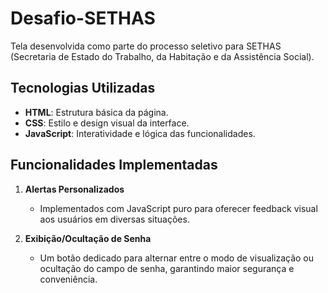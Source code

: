 # Desafio-SETHAS
Tela desenvolvida como parte do processo seletivo para SETHAS (Secretaria de Estado do Trabalho, da Habitação e da Assistência Social).

## **Tecnologias Utilizadas**  
- **HTML**: Estrutura básica da página.  
- **CSS**: Estilo e design visual da interface.  
- **JavaScript**: Interatividade e lógica das funcionalidades.  

## **Funcionalidades Implementadas**  
1. **Alertas Personalizados**  
   - Implementados com JavaScript puro para oferecer feedback visual aos usuários em diversas situações.  

2. **Exibição/Ocultação de Senha**  
   - Um botão dedicado para alternar entre o modo de visualização ou ocultação do campo de senha, garantindo maior segurança e conveniência.  
